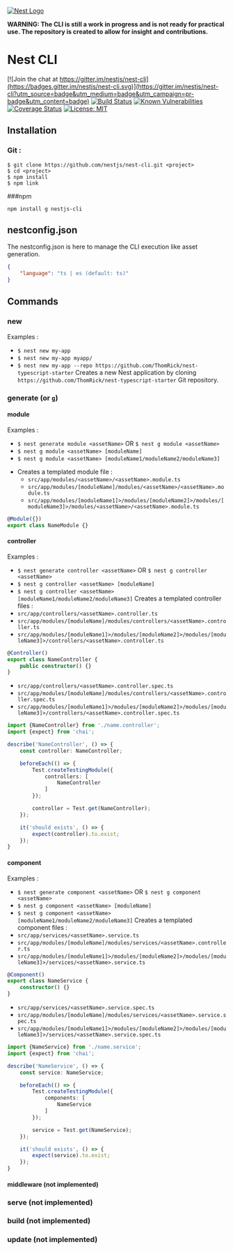 [![Nest Logo](http://kamilmysliwiec.com/public/nest-logo.png)](http://kamilmysliwiec.com/)

**WARNING: The CLI is still a work in progress and is not ready for practical use. The repository is created to allow for insight and contributions.**

# Nest CLI

[![Join the chat at https://gitter.im/nestjs/nest-cli](https://badges.gitter.im/nestjs/nest-cli.svg)](https://gitter.im/nestjs/nest-cli?utm_source=badge&utm_medium=badge&utm_campaign=pr-badge&utm_content=badge)
[![Build Status](https://travis-ci.org/ThomRick/nest-cli.svg?branch=develop)](https://travis-ci.org/ThomRick/nest-cli)
[![Known Vulnerabilities](https://snyk.io/test/github/thomrick/nest-cli/badge.svg)](https://snyk.io/test/github/thomrick/nest-cli)
[![Coverage Status](https://coveralls.io/repos/github/ThomRick/nest-cli/badge.svg?branch=develop)](https://coveralls.io/github/ThomRick/nest-cli?branch=develop)
[![License: MIT](https://img.shields.io/badge/License-MIT-yellow.svg)](https://opensource.org/licenses/MIT)
## Installation
### Git :
```
$ git clone https://github.com/nestjs/nest-cli.git <project>
$ cd <project>
$ npm install
$ npm link
```

###npm

```npm install g nestjs-cli```

## nestconfig.json
The nestconfig.json is here to manage the CLI execution like asset generation.
```json
{
    "language": "ts | es (default: ts)"
}
```

## Commands
### new
Examples : 
   * `$ nest new my-app`
   * `$ nest new my-app myapp/`
   * `$ nest new my-app --repo https://github.com/ThomRick/nest-typescript-starter`
Creates a new Nest application by cloning `https://github.com/ThomRick/nest-typescript-starter` Git repository.

### generate (or `g`)
#### module
Examples :
   * `$ nest generate module <assetName>` OR `$ nest g module <assetName>`
   * `$ nest g module <assetName> [moduleName]`
   * `$ nest g module <assetName> [moduleName1/moduleName2/moduleName3]`
- Creates a templated module file :
   * `src/app/modules/<assetName>/<assetName>.module.ts`
   * `src/app/modules/[moduleName]/modules/<assetName>/<assetName>.module.ts`
   * `src/app/modules/[moduleName1]>/modules/[moduleName2]>/modules/[moduleName3]>/modules/<assetName>/<assetName>.module.ts` 
```typescript
@Module({})
export class NameModule {}
```

#### controller
Examples : 
   * `$ nest generate controller <assetName>` OR `$ nest g controller <assetName>` 
   * `$ nest g controller <assetName> [moduleName]`
   * `$ nest g controller <assetName> [moduleName1/moduleName2/moduleName3]`
Creates a templated controller files : 
   * `src/app/controllers/<assetName>.controller.ts`
   * `src/app/modules/[moduleName]/modules/controllers/<assetName>.controller.ts`
   * `src/app/modules/[moduleName1]>/modules/[moduleName2]>/modules/[moduleName3]>/controllers/<assetName>.controller.ts`
```typescript
@Controller()
export class NameController {
    public constructor() {}
}
```
   * `src/app/controllers/<assetName>.controller.spec.ts`
   * `src/app/modules/[moduleName]/modules/controllers/<assetName>.controller.spec.ts`
   * `src/app/modules/[moduleName1]>/modules/[moduleName2]>/modules/[moduleName3]>/controllers/<assetName>.controller.spec.ts`
```typescript
import {NameController} from './name.controller';
import {expect} from 'chai';

describe('NameController', () => {
    const controller: NameController;

    beforeEach(() => {
        Test.createTestingModule({
            controllers: [
                NameController
            ]
        });

        controller = Test.get(NameController);
    });

    it('should exists', () => {
        expect(controller).to.exist;
    });
}
```

#### component
Examples : 
   * `$ nest generate component <assetName>` OR `$ nest g component <assetName>` 
   * `$ nest g component <assetName> [moduleName]`
   * `$ nest g component <assetName> [moduleName1/moduleName2/moduleName3]`
Creates a templated component files :
   * `src/app/services/<assetName>.service.ts`
   * `src/app/modules/[moduleName]/modules/services/<assetName>.controller.ts`
   * `src/app/modules/[moduleName1]>/modules/[moduleName2]>/modules/[moduleName3]>/services/<assetName>.service.ts`
```typescript
@Component()
export class NameService {
    constructor() {}
}
```
   * `src/app/services/<assetName>.service.spec.ts`
   * `src/app/modules/[moduleName]/modules/services/<assetName>.service.spec.ts`
   * `src/app/modules/[moduleName1]>/modules/[moduleName2]>/modules/[moduleName3]>/services/<assetName>.service.spec.ts`
```typescript
import {NameService} from './name.service';
import {expect} from 'chai';

describe('NameService', () => {
    const service: NameService;

    beforeEach(() => {
        Test.createTestingModule({
            components: [
                NameService
            ]
        });

        service = Test.get(NameService);
    });

    it('should exists', () => {
        expect(service).to.exist;
    });
}
```

#### middleware (not implemented)

### serve (not implemented)

### build (not implemented)

### update (not implemented)